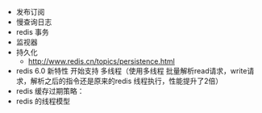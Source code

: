 * 发布订阅
* 慢查询日志
* redis 事务
* 监视器
* 持久化
  * http://www.redis.cn/topics/persistence.html
* redis 6.0 新特性 开始支持 多线程（使用多线程 批量解析read请求，write请求，解析之后的指令还是原来的redis 线程执行，性能提升了2倍）
* redis 缓存过期策略：
* redis 的线程模型